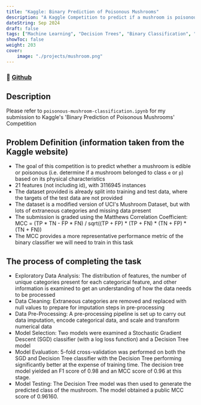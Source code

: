 ```yaml
---
title: "Kaggle: Binary Prediction of Poisonous Mushrooms"
description: "A Kaggle Competition to predict if a mushroom is poisonous or edible based on its physical characteristics."
dateString: Sep 2024
draft: false
tags: ["Machine Learning", "Decision Trees", "Binary Classification", "Scikit-Learn", "F1 Score", "Cross Validation"]
showToc: false
weight: 203
cover:
    image: "./projects/mushroom.png"
--- 
```

### 🔗 [Github](https://github.com/asaadkhaja99/Kaggle-Poisonous-Mushroom-Classification.git)

## Description
Please refer to `poisonous-mushroom-classification.ipynb` for my submission to Kaggle's 'Binary Prediction of Poisonous Mushrooms' Competition

## Problem Definition (information taken from the Kaggle website)
* The goal of this competition is to predict whether a mushroom is edible or poisonous (i.e. determine if a mushroom belonged to class `e` or `p`)  based on its physical characteristics
* 21 features (not including id), with 3116945 instances
* The dataset provided is already split into training and test data, where the targets of the test data are not provided
* The dataset is a modified version of UCI's Mushroom Dataset, but with lots of extraneous categories and missing data present
* The submission is graded using the Matthews Correlation Coefficient: MCC = (TP * TN - FP * FN) / sqrt((TP + FP) * (TP + FN) * (TN + FP) * (TN + FN))
* The MCC provides a more representative performance metric of the binary classifier we will need to train in this task

## The process of completing the task
* Exploratory Data Analysis: The distribution of features, the number of unique categories present for each categorical feature, and other information is examined to get an understanding of how the data needs to be processed
* Data Cleaning: Extraneous categories are removed and replaced with null values to prepare for imputation steps in pre-processing
* Data Pre-Processing: A pre-processing pipeline is set up to carry out data imputation, encode categorical data, and scale and transform numerical data
* Model Selection: Two models were examined a Stochastic Gradient Descent (SGD) classifier (with a log loss function) and a Decision Tree model
* Model Evaluation: 5-fold cross-validation was performed on both the SGD and Decision Tree classifier with the Decision Tree performing significantly better at the expense of training time. The decision tree model yielded an F1 score of 0.98 and an MCC score of 0.96 at this stage.
* Model Testing: The Decision Tree model was then used to generate the predicted class of the mushroom. The model obtained a public MCC score of 0.96160. 

